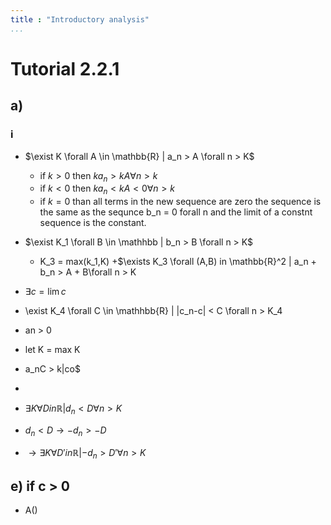 ```yaml
---
title : "Introductory analysis"
...
```


# Tutorial 2.2.1

## a)

### i 

* $\exist K \forall A \in \mathbb{R} | a_n > A \forall n > K$
  + if $k > 0$ then $ka_n > kA \forall n > k$
  + if $k < 0$ then $ka_n < kA < 0 \forall n > k$
  + if $k=0$ than all terms in the new sequence are zero the sequence is the same as the sequnce b_n = 0 forall n and the limit of a constnt sequence is the constant.
* $\exist K_1 \forall B \in \mathhbb | b_n > B \forall n > K$
  + K_3 = max(k_1,K)
  +$\exists K_3 \forall (A,B) in \mathbb{R}^2 | a_n + b_n > A + B\forall n > K

* $\exists c = \lim c$ 
* \exist K_4 \forall C \in \mathhbb{R} | |c_n-c|  < C \forall n > K_4
* an > 0
* let K = max K
* a_nC > k|co$
* 
* $\exists K \forall D in \mathbb{R} | d_n < D \forall n> K$
* $d_n < D \to -d_n > -D$
* $\to \exists K \forall D' in \mathbb{R} | -d_n > D' \forall n > K$

## e) if c > 0

* A()
